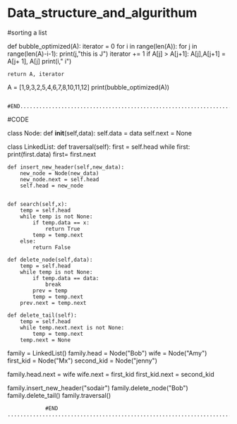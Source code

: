 # Data_structure_and_algurithum

#sorting a list

def bubble_optimized(A):
    iterator = 0
    for i in range(len(A)):
        for j in range(len(A)-i-1):
            print(j,"this is J")
            iterator += 1
            if A[j] > A[j+1]:
                A[j],A[j+1] = A[j+ 1], A[j]
        print(i," i")
        
    return A, iterator
    
    
A = [1,9,3,2,5,4,6,7,8,10,11,12]
print(bubble_optimized(A))
            
            
            #END......................................................................\
        
        
        
 #CODE
 
 class Node:
    def __init__(self,data):
        self.data = data
        self.next = None
        
               
class LinkedList:
    def traversal(self):
        first = self.head
        while first:
            print(first.data)
            first= first.next
            
    def insert_new_header(self,new_data):
        new_node = Node(new_data)
        new_node.next = self.head 
        self.head = new_node
            
            
    def search(self,x):
        temp = self.head
        while temp is not None:
            if temp.data == x:
                return True
            temp = temp.next 
        else:
            return False 
        
    def delete_node(self,data):
        temp = self.head 
        while temp is not None:
            if temp.data == data:
                break 
            prev = temp 
            temp = temp.next 
        prev.next = temp.next 
        
    def delete_tail(self):
        temp = self.head 
        while temp.next.next is not None:
            temp = temp.next 
        temp.next = None

     
family = LinkedList()
family.head = Node("Bob")
wife = Node("Amy")
first_kid = Node("Mx")
second_kid = Node("jenny")

family.head.next = wife
wife.next = first_kid
first_kid.next = second_kid


family.insert_new_header("sodair")
family.delete_node("Bob")
family.delete_tail()
family.traversal()

                #END .....................................................................................



            
 
